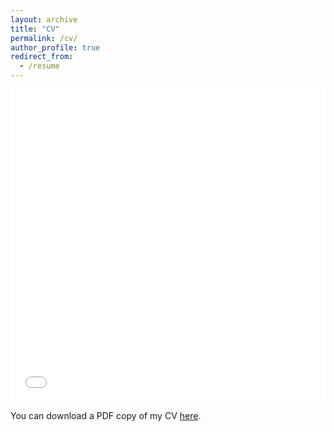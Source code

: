 ```yaml
---
layout: archive
title: "CV"
permalink: /cv/
author_profile: true
redirect_from:
  - /resume
---
```


<iframe src="/files/cv_Allende.pdf" width="100%" height="500" frameborder="no" border="0" marginwidth="0" marginheight="0"></iframe>

You can download a PDF copy of my CV [here](/files/cv_Allende.pdf).
  
